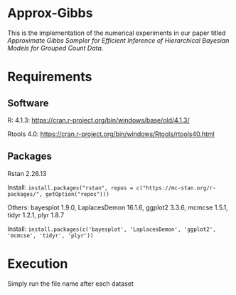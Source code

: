# Approx-Gibbs
This is the implementation of the numerical experiments in our paper titled *Approximate Gibbs Sampler for Efficient Inference of Hierarchical
Bayesian Models for Grouped Count Data*.

# Requirements
## Software
R: 4.1.3: https://cran.r-project.org/bin/windows/base/old/4.1.3/

Rtools 4.0: https://cran.r-project.org/bin/windows/Rtools/rtools40.html

## Packages
Rstan 2.26.13

Install: ```install.packages("rstan", repos = c("https://mc-stan.org/r-packages/", getOption("repos")))```

Others: bayesplot 1.9.0, LaplacesDemon 16.1.6, ggplot2 3.3.6, mcmcse 1.5.1, tidyr 1.2.1, plyr 1.8.7

Install: ```install.packages(c('bayesplot', 'LaplacesDemon', 'ggplot2', 'mcmcse', 'tidyr', 'plyr'))```

# Execution
Simply run the file name after each dataset

